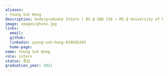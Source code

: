 ```yaml
---
aliases:
- Young Suh Hong
description: Undergraduate Intern | BS @ SNU CSE → MS @ University of Michigan
image: images/photo.jpg
links:
  email: 
  github: 
  linkedin: young-suh-hong-839b5b263
  home-page: 
name: Young Suh Hong
role: intern
status: 졸업
graduation_year: 2021
---
```

